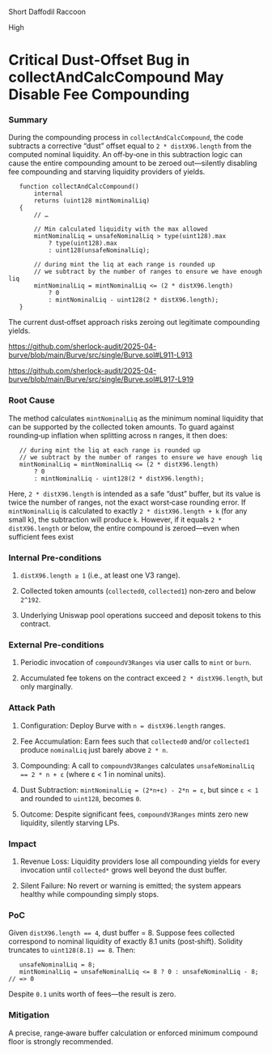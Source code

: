 Short Daffodil Raccoon

High

# Critical Dust‑Offset Bug in collectAndCalcCompound May Disable Fee Compounding

### Summary

During the compounding process in `collectAndCalcCompound`, the code subtracts a corrective “dust” offset equal to `2 * distX96.length` from the computed nominal liquidity. An off‑by‑one in this subtraction logic can cause the entire compounding amount to be zeroed out—silently disabling fee compounding and starving liquidity providers of yields.

       function collectAndCalcCompound()
           internal
           returns (uint128 mintNominalLiq)
       {
           // …

           // Min calculated liquidity with the max allowed
           mintNominalLiq = unsafeNominalLiq > type(uint128).max
               ? type(uint128).max
               : uint128(unsafeNominalLiq);

           // during mint the liq at each range is rounded up
           // we subtract by the number of ranges to ensure we have enough liq
           mintNominalLiq = mintNominalLiq <= (2 * distX96.length)
               ? 0
               : mintNominalLiq - uint128(2 * distX96.length);
       }

The current dust‑offset approach risks zeroing out legitimate compounding yields.

https://github.com/sherlock-audit/2025-04-burve/blob/main/Burve/src/single/Burve.sol#L911-L913

https://github.com/sherlock-audit/2025-04-burve/blob/main/Burve/src/single/Burve.sol#L917-L919

### Root Cause

The method calculates `mintNominalLiq` as the minimum nominal liquidity that can be supported by the collected token amounts. To guard against rounding‑up inflation when splitting across n ranges, it then does:

       // during mint the liq at each range is rounded up
       // we subtract by the number of ranges to ensure we have enough liq
       mintNominalLiq = mintNominalLiq <= (2 * distX96.length)
           ? 0
           : mintNominalLiq - uint128(2 * distX96.length);

Here, `2 * distX96.length` is intended as a safe “dust” buffer, but its value is twice the number of ranges, not the exact worst‑case rounding error. If `mintNominalLiq` is calculated to exactly `2 * distX96.length + k` (for any small k), the subtraction will produce `k`. However, if it equals `2 * distX96.length` or below, the entire compound is zeroed—even when sufficient fees exist

### Internal Pre-conditions

1. `distX96.length ≥ 1` (i.e., at least one V3 range).

2. Collected token amounts (`collected0`, `collected1`) non‑zero and below `2^192`.

3. Underlying Uniswap pool operations succeed and deposit tokens to this contract.



### External Pre-conditions

1. Periodic invocation of `compoundV3Ranges` via user calls to `mint` or `burn`.

2. Accumulated fee tokens on the contract exceed `2 * distX96.length`, but only marginally.

### Attack Path

1. Configuration: Deploy Burve with `n = distX96.length` ranges.

2. Fee Accumulation: Earn fees such that `collected0` and/or `collected1` produce `nominalLiq` just barely above `2 * n`.

3. Compounding: A call to `compoundV3Ranges` calculates `unsafeNominalLiq == 2 * n + ε` (where ε < 1 in nominal units).

4. Dust Subtraction: `mintNominalLiq = (2*n+ε) - 2*n = ε`, but since `ε < 1` and rounded to `uint128`, becomes `0`.

5. Outcome: Despite significant fees, `compoundV3Ranges` mints zero new liquidity, silently starving LPs.

### Impact

1. Revenue Loss: Liquidity providers lose all compounding yields for every invocation until `collected*` grows well beyond the dust buffer.

2. Silent Failure: No revert or warning is emitted; the system appears healthy while compounding simply stops.

### PoC

Given `distX96.length == 4`, dust buffer = 8. Suppose fees collected correspond to nominal liquidity of exactly 8.1 units (post‑shift). Solidity truncates to `uint128(8.1) == 8`. Then:

       unsafeNominalLiq = 8;
       mintNominalLiq = unsafeNominalLiq <= 8 ? 0 : unsafeNominalLiq - 8;  // => 0

Despite `0.1` units worth of fees—the result is zero.

### Mitigation

A precise, range‑aware buffer calculation or enforced minimum compound floor is strongly recommended.